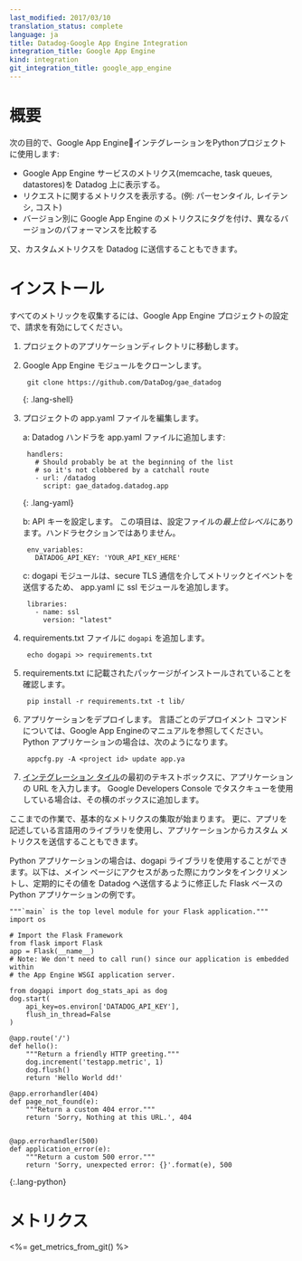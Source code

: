 ```yaml
---
last_modified: 2017/03/10
translation_status: complete
language: ja
title: Datadog-Google App Engine Integration
integration_title: Google App Engine
kind: integration
git_integration_title: google_app_engine
---
```


<!-- ### Overview

Install the Google App Engine integration in your Python project to:

* See your Google App Engine services metrics: memcache, task queues, datastores
* See metrics about requests: display percentiles, latency, cost
* Tag Google App Engine metrics by version and compare the performance of different versions

You can also send custom metrics to Datadog.
 -->

# 概要

次の目的で、Google App EngineインテグレーションをPythonプロジェクトに使用します:

* Google App Engine サービスのメトリクス(memcache, task queues, datastores)を Datadog 上に表示する。
* リクエストに関するメトリクスを表示する。(例: パーセンタイル, レイテンシ, コスト)
* バージョン別に Google App Engine のメトリクスにタグを付け、異なるバージョンのパフォーマンスを比較する

又、カスタムメトリクスを Datadog に送信することもできます。


<!-- ### Installation

Ensure that Billing is enabled on your Google App Engine project to collect all metrics

1. Change directory into to your project's application directory.
2. Clone our Google App Engine module

        git clone https://github.com/DataDog/gae_datadog
{: .lang-shell}

3. Edit your project's app.yaml file

    a. Add the Datadog handler to your app.yaml file:

        handlers:
          # Should probably be at the beginning of the list
          # so it's not clobbered by a catchall route
          - url: /datadog
            script: gae_datadog.datadog.app
    {: .lang-yaml}


    b. Set your API key. This should be at the top level of the file and not in the handler section.

        env_variables:
          DATADOG_API_KEY: 'YOUR_API_KEY_HERE'

    c. Since the dogapi module sends metrics and events through a secure TLS connection, add the ssl module in the app.yaml:

        libraries:
          - name: ssl
            version: "latest"

4. Add ```dogapi``` to the requirements.txt file.

        echo dogapi >> requirements.txt

5. Ensure the requirements are installed.

        pip install -r requirements.txt -t lib/

6. Deploy your application. Refer to the Google App Engine documentation for language specific deployment command. For Python apps, it's:

        appcfg.py -A <project id> update app.yaml

7. Enter the URL for your application in the first text box on the integration configuration screen. If you are using Task queues in the Google Developers Console, you can add them here as well.

At this point you will get a number of metrics for your environment. You can also choose to further instrument your app using the library for whatever language your app is written in.

For Python apps, you might use the dogapi library. Here is the Getting Started Flask-based Python app, modified to increment a counter each time the main page has been hit:


    """`main` is the top level module for your Flask application."""
    import os

    # Import the Flask Framework
    from flask import Flask
    app = Flask(__name__)
    # Note: We don't need to call run() since our application is embedded within
    # the App Engine WSGI application server.

    from dogapi import dog_stats_api as dog
    dog.start(
        api_key=os.environ['DATADOG_API_KEY'],
        flush_in_thread=False
    )

    @app.route('/')
    def hello():
        """Return a friendly HTTP greeting."""
        dog.increment('testapp.metric', 1)
        dog.flush()
        return 'Hello World dd!'

    @app.errorhandler(404)
    def page_not_found(e):
        """Return a custom 404 error."""
        return 'Sorry, Nothing at this URL.', 404


    @app.errorhandler(500)
    def application_error(e):
        """Return a custom 500 error."""
        return 'Sorry, unexpected error: {}'.format(e), 500
{:.lang-python}
 -->

# インストール

すべてのメトリックを収集するには、Google App Engine プロジェクトの設定で、請求を有効にしてください。

1. プロジェクトのアプリケーションディレクトリに移動します。

2. Google App Engine モジュールをクローンします。

        git clone https://github.com/DataDog/gae_datadog
    {: .lang-shell}

3. プロジェクトの app.yaml ファイルを編集します。

    a: Datadog ハンドラを app.yaml ファイルに追加します:

        handlers:
          # Should probably be at the beginning of the list
          # so it's not clobbered by a catchall route
          - url: /datadog
            script: gae_datadog.datadog.app
    {: .lang-yaml}

    b: API キーを設定します。 この項目は、設定ファイルの*最上位レベル*にあります。ハンドラセクションではありません。

        env_variables:
          DATADOG_API_KEY: 'YOUR_API_KEY_HERE'

    c: dogapi モジュールは、secure TLS 通信を介してメトリックとイベントを送信するため、 app.yaml に ssl モジュールを追加します。

        libraries:
          - name: ssl
            version: "latest"

4. requirements.txt ファイルに ```dogapi``` を追加します。

        echo dogapi >> requirements.txt

5. requirements.txt に記載されたパッケージがインストールされていることを確認します。

        pip install -r requirements.txt -t lib/

6. アプリケーションをデプロイします。 言語ごとのデプロイメント コマンドについては、Google App Engineのマニュアルを参照してください。 Python アプリケーションの場合は、次のようになります。

        appcfg.py -A <project id> update app.ya

7. [インテグレーション タイル][1]の最初のテキストボックスに、アプリケーションの URL を入力します。 
Google Developers Console でタスクキューを使用している場合は、その横のボックスに追加します。

ここまでの作業で、基本的なメトリクスの集取が始まります。 更に、アプリを記述している言語用のライブラリを使用し、アプリケーションからカスタム メトリクスを送信することもできます。

Python アプリケーションの場合は、dogapi ライブラリを使用することができます。以下は、メイン ページにアクセスがあった際にカウンタをインクリメントし、定期的にその値を Datadog へ送信するように修正した Flask ベースの Python アプリケーションの例です。

    """`main` is the top level module for your Flask application."""
    import os

    # Import the Flask Framework
    from flask import Flask
    app = Flask(__name__)
    # Note: We don't need to call run() since our application is embedded within
    # the App Engine WSGI application server.

    from dogapi import dog_stats_api as dog
    dog.start(
        api_key=os.environ['DATADOG_API_KEY'],
        flush_in_thread=False
    )

    @app.route('/')
    def hello():
        """Return a friendly HTTP greeting."""
        dog.increment('testapp.metric', 1)
        dog.flush()
        return 'Hello World dd!'

    @app.errorhandler(404)
    def page_not_found(e):
        """Return a custom 404 error."""
        return 'Sorry, Nothing at this URL.', 404


    @app.errorhandler(500)
    def application_error(e):
        """Return a custom 500 error."""
        return 'Sorry, unexpected error: {}'.format(e), 500
{:.lang-python}


<!-- ### Metrics

<%= get_metrics_from_git() %> -->

# メトリクス

<%= get_metrics_from_git() %>


  [1]: https://app.datadoghq.com/account/settings#integrations/google_app_engine